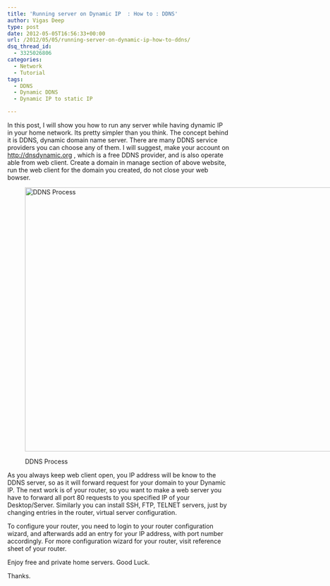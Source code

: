 ```yaml
---
title: 'Running server on Dynamic IP  : How to : DDNS'
author: Vigas Deep
type: post
date: 2012-05-05T16:56:33+00:00
url: /2012/05/05/running-server-on-dynamic-ip-how-to-ddns/
dsq_thread_id:
  - 3325026806
categories:
  - Network
  - Tutorial
tags:
  - DDNS
  - Dynamic DDNS
  - Dynamic IP to static IP

---
```

In this post, I will show you how to run any server while having dynamic IP in your home network. Its pretty simpler than you think. The concept behind it is DDNS, dynamic domain name server. There are many DDNS service providers you can choose any of them. I will suggest, make your account on http://dnsdynamic.org , which is a free DDNS provider, and is also operate able from web client. Create a domain in manage section of above website, run the web client for the domain you created, do not close your web bowser.<figure id="attachment_127" style="width: 800px" class="wp-caption alignleft">

[<img class="size-full wp-image-127" title="ddns_vigas-deep" src="https://wp.vigasdeep.com/wp-content/uploads/2012/05/ddns_vigas-deep.jpg" alt="DDNS Process" width="800" height="600" srcset="https://wp.vigasdeep.com/wp-content/uploads/2012/05/ddns_vigas-deep.jpg 800w, https://wp.vigasdeep.com/wp-content/uploads/2012/05/ddns_vigas-deep-300x225.jpg 300w" sizes="(max-width: 767px) 89vw, (max-width: 1000px) 54vw, (max-width: 1071px) 543px, 580px" />][1]<figcaption class="wp-caption-text">DDNS Process</figcaption></figure> 

As you always keep web client open, you IP address will be know to the DDNS server, so as it will forward request for your domain to your Dynamic IP. The next work is of your router, so you want to make a web server you have to forward all port 80 requests to you specified IP of your Desktop/Server. Similarly you can install SSH, FTP, TELNET servers, just by changing entries in the router, virtual server configuration.

To configure your router, you need to login to your router configuration wizard, and afterwards add an entry for your IP address, with port number accordingly. For more configuration wizard for your router, visit reference sheet of your router.

Enjoy free and private home servers. Good Luck.

Thanks.

&nbsp;

 [1]: https://wp.vigasdeep.com/wp-content/uploads/2012/05/ddns_vigas-deep.jpg